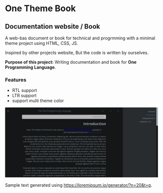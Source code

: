 # One Theme Book

## Documentation website / Book

A web-bas document or book for technical and progrmming with a minimal theme project using HTML, CSS, JS.

Inspired by other projects website, But the code is written by ourselves.

**Purpose of this project:** Writing documentation and book for __One Programming Language__.

### Features

- RTL support
- LTR support
- support multi theme color

![One Theme Book - screenshot - website theme - css html.png](screenshot1.png)

Sample text generated using https://loremipsum.io/generator/?n=20&t=p.
